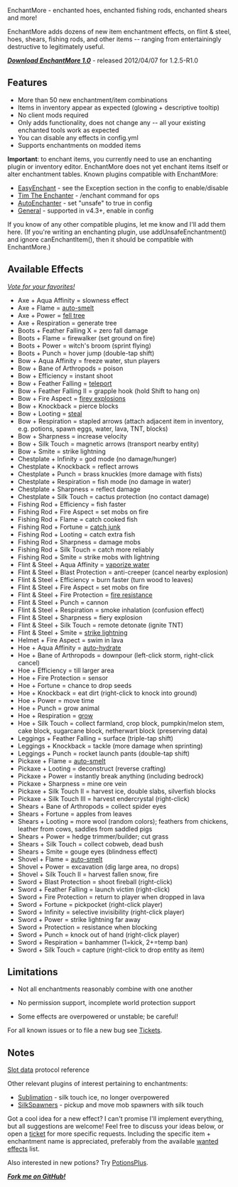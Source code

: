 EnchantMore - enchanted hoes, enchanted fishing rods, enchanted shears and more!

EnchantMore adds dozens of new item enchantment effects,
on flint & steel, hoes, shears, fishing rods, and other items --
ranging from entertainingly destructive to legitimately useful.

***[Download EnchantMore 1.0](http://dev.bukkit.org/server-mods/enchantmore/files/10-enchant-more-1-0/)*** - released 2012/04/07 for 1.2.5-R1.0

## Features
* More than 50 new enchantment/item combinations
* Items in inventory appear as expected (glowing + descriptive tooltip) 
* No client mods required
* Only adds functionality, does not change any -- all your existing enchanted tools work as expected
* You can disable any effects in config.yml
* Supports enchantments on modded items

**Important**: to enchant items, you currently need to use an enchanting plugin or inventory editor. EnchantMore does not yet enchant items itself or alter enchantment tables. Known plugins compatible with EnchantMore:

* [EasyEnchant](http://dev.bukkit.org/server-mods/easyenchant/) - see the Exception section in the config to enable/disable
* [Tim The Enchanter](http://dev.bukkit.org/server-mods/enchanter/) - /enchant command for ops
* [AutoEnchanter](http://dev.bukkit.org/server-mods/autoenchanter/) - set "unsafe" to true in config 
* [General](http://dev.bukkit.org/server-mods/general/) - supported in v4.3+, enable in config

If you know of any other compatible plugins, let me know and I'll add them here. (If you're writing an enchanting plugin, use addUnsafeEnchantment() and 
ignore canEnchantItem(), then it should be compatible with EnchantMore.)

## Available Effects
*[Vote for your favorites!](http://dev.bukkit.org/server-mods/enchantmore/polls/what-are-your-favorite-enchantments-in-enchant-more/)*

* Axe + Aqua Affinity = slowness effect
* Axe + Flame = [auto-smelt](http://dev.bukkit.org/server-mods/enchantmore/images/2-pickaxe-shovel-axe-flame-auto-smelt/)
* Axe + Power = [fell tree](http://dev.bukkit.org/server-mods/enchantmore/images/3-axe-power-fell-tree/)
* Axe + Respiration = generate tree
* Boots + Feather Falling X = zero fall damage
* Boots + Flame = firewalker (set ground on fire)
* Boots + Power = witch's broom (sprint flying)
* Boots + Punch = hover jump (double-tap shift)
* Bow + Aqua Affinity = freeze water, stun players
* Bow + Bane of Arthropods = poison
* Bow + Efficiency = instant shoot
* Bow + Feather Falling = [teleport](http://dev.bukkit.org/server-mods/enchantmore/images/4-bow-feather-falling-teleport/)
* Bow + Feather Falling II = grapple hook (hold Shift to hang on)
* Bow + Fire Aspect = [firey explosions](http://dev.bukkit.org/server-mods/enchantmore/images/5-bow-fire-aspect-fiery-explosions/)
* Bow + Knockback = pierce blocks
* Bow + Looting = [steal](http://dev.bukkit.org/server-mods/enchantmore/images/6-bow-looting-steal/)
* Bow + Respiration = stapled arrows (attach adjacent item in inventory, e.g. potions, spawn eggs, water, lava, TNT, blocks)
* Bow + Sharpness = increase velocity
* Bow + Silk Touch = magnetic arrows (transport nearby entity)
* Bow + Smite = strike lightning
* Chestplate + Infinity = god mode (no damage/hunger)
* Chestplate + Knockback = reflect arrows
* Chestplate + Punch = brass knuckles (more damage with fists)
* Chestplate + Respiration = fish mode (no damage in water)
* Chestplate + Sharpness = reflect damage 
* Chestplate + Silk Touch = cactus protection (no contact damage)
* Fishing Rod + Efficiency = fish faster
* Fishing Rod + Fire Aspect = set mobs on fire
* Fishing Rod + Flame = catch cooked fish
* Fishing Rod + Fortune = [catch junk](http://dev.bukkit.org/server-mods/enchantmore/images/7-fishing-rod-fortune-catch-sunken-treasure/)
* Fishing Rod + Looting = catch extra fish
* Fishing Rod + Sharpness = damage mobs
* Fishing Rod + Silk Touch = catch more reliably
* Fishing Rod + Smite = strike mobs with lightning
* Flint & Steel + Aqua Affinity = [vaporize water](http://dev.bukkit.org/server-mods/enchantmore/images/9-flint-steel-aqua-affinity-vaporize-water/)
* Flint & Steel + Blast Protection = anti-creeper (cancel nearby explosion)
* Flint & Steel + Efficiency = burn faster (turn wood to leaves)
* Flint & Steel + Fire Aspect = set mobs on fire
* Flint & Steel + Fire Protection = [fire resistance](http://dev.bukkit.org/server-mods/enchantmore/images/10-flint-steel-fire-protection-fire-resistance/)
* Flint & Steel + Punch = cannon
* Flint & Steel + Respiration = smoke inhalation (confusion effect)
* Flint & Steel + Sharpness = fiery explosion
* Flint & Steel + Silk Touch = remote detonate (ignite TNT)
* Flint & Steel + Smite = [strike lightning](http://dev.bukkit.org/server-mods/enchantmore/images/8-fishing-rod-smite-strike-lightning/)
* Helmet + Fire Aspect = swim in lava
* Hoe + Aqua Affinity = [auto-hydrate](http://dev.bukkit.org/server-mods/enchantmore/images/11-hoe-aqua-affinity-auto-hydrate/)
* Hoe + Bane of Arthropods = downpour (left-click storm, right-click cancel)
* Hoe + Efficiency = till larger area
* Hoe + Fire Protection = sensor
* Hoe + Fortune = chance to drop seeds
* Hoe + Knockback = eat dirt (right-click to knock into ground)
* Hoe + Power = move time
* Hoe + Punch = grow animal
* Hoe + Respiration = [grow](http://dev.bukkit.org/server-mods/enchantmore/images/12-hoe-respiration-grow/)
* Hoe + Silk Touch = collect farmland, crop block, pumpkin/melon stem, cake block, sugarcane block, netherwart block (preserving data)
* Leggings + Feather Falling = surface (triple-tap shift)
* Leggings + Knockback = tackle (more damage when sprinting)
* Leggings + Punch = rocket launch pants (double-tap shift)
* Pickaxe + Flame = [auto-smelt](http://dev.bukkit.org/server-mods/enchantmore/images/2-pickaxe-shovel-axe-flame-auto-smelt/)
* Pickaxe + Looting = deconstruct (reverse crafting)
* Pickaxe + Power = instantly break anything (including bedrock)
* Pickaxe + Sharpness = mine ore vein
* Pickaxe + Silk Touch II = harvest ice, double slabs, silverfish blocks
* Pickaxe + Silk Touch III = harvest endercrystal (right-click)
* Shears + Bane of Arthropods = collect spider eyes
* Shears + Fortune = apples from leaves
* Shears + Looting = more wool (random colors); feathers from chickens, leather from cows, saddles from saddled pigs
* Shears + Power = hedge trimmer/builder; cut grass
* Shears + Silk Touch = collect cobweb, dead bush
* Shears + Smite = gouge eyes (blindness effect)
* Shovel + Flame = [auto-smelt](http://dev.bukkit.org/server-mods/enchantmore/images/2-pickaxe-shovel-axe-flame-auto-smelt/)
* Shovel + Power = excavation (dig large area, no drops)
* Shovel + Silk Touch II = harvest fallen snow, fire
* Sword + Blast Protection = shoot fireball (right-click)
* Sword + Feather Falling = launch victim (right-click)
* Sword + Fire Protection = return to player when dropped in lava
* Sword + Fortune = pickpocket (right-click player)
* Sword + Infinity = selective invisibility (right-click player)
* Sword + Power = strike lightning far away
* Sword + Protection = resistance when blocking 
* Sword + Punch = knock out of hand (right-click player)
* Sword + Respiration = banhammer (1=kick, 2+=temp ban)
* Sword + Silk Touch = capture (right-click to drop entity as item)

## Limitations
* Not all enchantments reasonably combine with one another

* No permission support, incomplete world protection support

* Some effects are overpowered or unstable; be careful!

For all known issues or to file a new bug see [Tickets](http://dev.bukkit.org/server-mods/enchantmore/tickets/).

## Notes
[Slot data](http://wiki.vg/Slot\_Data) protocol reference

Other relevant plugins of interest pertaining to enchantments:

* [Sublimation](http://dev.bukkit.org/server-mods/sublimation/) - silk touch ice, no longer overpowered
* [SilkSpawners](http://dev.bukkit.org/server-mods/silkspawners/) - pickup and move mob spawners with silk touch

Got a cool idea for a new effect? I can't promise I'll implement everything, but all suggestions are welcome!
Feel free to discuss your ideas below, or open a [ticket](http://dev.bukkit.org/server-mods/enchantmore/tickets/)
for more specific requests. Including the specific item + enchantment name is appreciated, preferably
from the available [wanted effects](http://dev.bukkit.org/server-mods/enchantmore/pages/wanted-effects/) list.

Also interested in new potions? Try [PotionsPlus](http://dev.bukkit.org/server-mods/potionsplus/).

***[Fork me on GitHub!](https://github.com/mushroomhostage/EnchantMore)***
